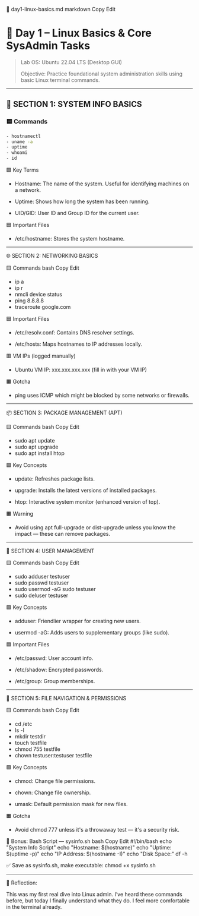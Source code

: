 📄 day1-linux-basics.md
markdown
Copy
Edit
# 🧠 Day 1 – Linux Basics & Core SysAdmin Tasks

> Lab OS: Ubuntu 22.04 LTS (Desktop GUI)
>  
> Objective: Practice foundational system administration skills using basic Linux terminal commands.

---

## 📌 SECTION 1: SYSTEM INFO BASICS

### 🟨 Commands
```bash
- hostnamectl
- uname -a
- uptime
- whoami
- id
```

🟩 Key Terms
- Hostname: The name of the system. Useful for identifying machines on a network.

- Uptime: Shows how long the system has been running.

- UID/GID: User ID and Group ID for the current user.

🟦 Important Files
- /etc/hostname: Stores the system hostname.

---

🌐 SECTION 2: NETWORKING BASICS

🟨 Commands
bash
Copy
Edit
- ip a
- ip r
- nmcli device status
- ping 8.8.8.8
- traceroute google.com

🟦 Important Files

- /etc/resolv.conf: Contains DNS resolver settings.

- /etc/hosts: Maps hostnames to IP addresses locally.

🟥 VM IPs (logged manually)
- Ubuntu VM IP: xxx.xxx.xxx.xxx (fill in with your VM IP)

🟧 Gotcha
- ping uses ICMP which might be blocked by some networks or firewalls.

---

📦 SECTION 3: PACKAGE MANAGEMENT (APT)

🟨 Commands
bash
Copy
Edit
- sudo apt update
- sudo apt upgrade
- sudo apt install htop

🟩 Key Concepts

- update: Refreshes package lists.

- upgrade: Installs the latest versions of installed packages.

- htop: Interactive system monitor (enhanced version of top).

🟧 Warning

- Avoid using apt full-upgrade or dist-upgrade unless you know the impact — these can remove packages.

---

👥 SECTION 4: USER MANAGEMENT

🟨 Commands
bash
Copy
Edit
- sudo adduser testuser
- sudo passwd testuser
- sudo usermod -aG sudo testuser
- sudo deluser testuser

🟩 Key Concepts

- adduser: Friendlier wrapper for creating new users.

- usermod -aG: Adds users to supplementary groups (like sudo).

🟦 Important Files

- /etc/passwd: User account info.

- /etc/shadow: Encrypted passwords.

- /etc/group: Group memberships.

--- 

📁 SECTION 5: FILE NAVIGATION & PERMISSIONS

🟨 Commands
bash
Copy
Edit
- cd /etc
- ls -l
- mkdir testdir
- touch testfile
- chmod 755 testfile
- chown testuser:testuser testfile

🟩 Key Concepts

- chmod: Change file permissions.

- chown: Change file ownership.

- umask: Default permission mask for new files.

🟧 Gotcha

- Avoid chmod 777 unless it's a throwaway test — it's a security risk.

🧠 Bonus: Bash Script — sysinfo.sh
bash
Copy
Edit
#!/bin/bash
echo "System Info Script"
echo "Hostname: $(hostname)"
echo "Uptime: $(uptime -p)"
echo "IP Address: $(hostname -I)"
echo "Disk Space:"
df -h

✅ Save as sysinfo.sh, make executable:
chmod +x sysinfo.sh

---

📓 Reflection:

This was my first real dive into Linux admin. I’ve heard these commands before, but today I finally understand what they do. I feel more comfortable in the terminal already.
